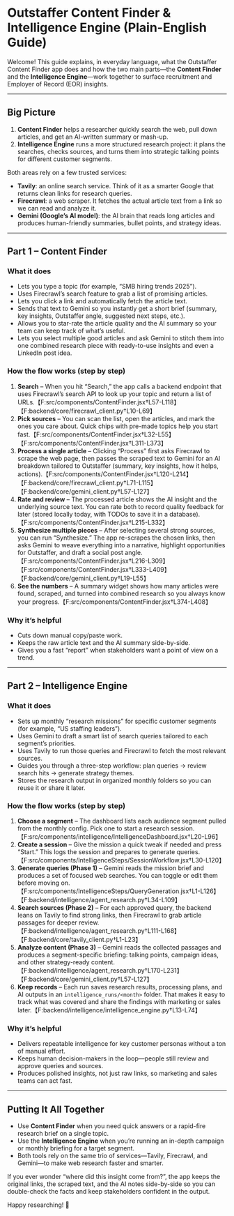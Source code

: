 # Outstaffer Content Finder & Intelligence Engine (Plain-English Guide)

Welcome! This guide explains, in everyday language, what the Outstaffer Content Finder app does and how the two main parts—the **Content Finder** and the **Intelligence Engine**—work together to surface recruitment and Employer of Record (EOR) insights.

---

## Big Picture

1. **Content Finder** helps a researcher quickly search the web, pull down articles, and get an AI-written summary or mash-up.
2. **Intelligence Engine** runs a more structured research project: it plans the searches, checks sources, and turns them into strategic talking points for different customer segments.

Both areas rely on a few trusted services:
- **Tavily**: an online search service. Think of it as a smarter Google that returns clean links for research queries.
- **Firecrawl**: a web scraper. It fetches the actual article text from a link so we can read and analyze it.
- **Gemini (Google’s AI model)**: the AI brain that reads long articles and produces human-friendly summaries, bullet points, and strategy ideas.

---

## Part 1 – Content Finder

### What it does
- Lets you type a topic (for example, “SMB hiring trends 2025”).
- Uses Firecrawl’s search feature to grab a list of promising articles.
- Lets you click a link and automatically fetch the article text.
- Sends that text to Gemini so you instantly get a short brief (summary, key insights, Outstaffer angle, suggested next steps, etc.).
- Allows you to star-rate the article quality and the AI summary so your team can keep track of what’s useful.
- Lets you select multiple good articles and ask Gemini to stitch them into one combined research piece with ready-to-use insights and even a LinkedIn post idea.

### How the flow works (step by step)
1. **Search** – When you hit “Search,” the app calls a backend endpoint that uses Firecrawl’s search API to look up your topic and return a list of URLs.【F:src/components/ContentFinder.jsx†L57-L118】【F:backend/core/firecrawl_client.py†L10-L69】
2. **Pick sources** – You can scan the list, open the articles, and mark the ones you care about. Quick chips with pre-made topics help you start fast.【F:src/components/ContentFinder.jsx†L32-L55】【F:src/components/ContentFinder.jsx†L311-L373】
3. **Process a single article** – Clicking “Process” first asks Firecrawl to scrape the web page, then passes the scraped text to Gemini for an AI breakdown tailored to Outstaffer (summary, key insights, how it helps, actions).【F:src/components/ContentFinder.jsx†L120-L214】【F:backend/core/firecrawl_client.py†L71-L115】【F:backend/core/gemini_client.py†L57-L127】
4. **Rate and review** – The processed article shows the AI insight and the underlying source text. You can rate both to record quality feedback for later (stored locally today, with TODOs to save it in a database).【F:src/components/ContentFinder.jsx†L215-L332】
5. **Synthesize multiple pieces** – After selecting several strong sources, you can run “Synthesize.” The app re-scrapes the chosen links, then asks Gemini to weave everything into a narrative, highlight opportunities for Outstaffer, and draft a social post angle.【F:src/components/ContentFinder.jsx†L216-L309】【F:src/components/ContentFinder.jsx†L333-L409】【F:backend/core/gemini_client.py†L19-L55】
6. **See the numbers** – A summary widget shows how many articles were found, scraped, and turned into combined research so you always know your progress.【F:src/components/ContentFinder.jsx†L374-L408】

### Why it’s helpful
- Cuts down manual copy/paste work.
- Keeps the raw article text and the AI summary side-by-side.
- Gives you a fast “report” when stakeholders want a point of view on a trend.

---

## Part 2 – Intelligence Engine

### What it does
- Sets up monthly “research missions” for specific customer segments (for example, “US staffing leaders”).
- Uses Gemini to draft a smart list of search queries tailored to each segment’s priorities.
- Uses Tavily to run those queries and Firecrawl to fetch the most relevant sources.
- Guides you through a three-step workflow: plan queries → review search hits → generate strategy themes.
- Stores the research output in organized monthly folders so you can reuse it or share it later.

### How the flow works (step by step)
1. **Choose a segment** – The dashboard lists each audience segment pulled from the monthly config. Pick one to start a research session.【F:src/components/intelligence/IntelligenceDashboard.jsx†L20-L96】
2. **Create a session** – Give the mission a quick tweak if needed and press “Start.” This logs the session and prepares to generate queries.【F:src/components/IntelligenceSteps/SessionWorkflow.jsx†L30-L120】
3. **Generate queries (Phase 1)** – Gemini reads the mission brief and produces a set of focused web searches. You can toggle or edit them before moving on.【F:src/components/IntelligenceSteps/QueryGeneration.jsx†L1-L126】【F:backend/intelligence/agent_research.py†L34-L109】
4. **Search sources (Phase 2)** – For each approved query, the backend leans on Tavily to find strong links, then Firecrawl to grab article passages for deeper review.【F:backend/intelligence/agent_research.py†L111-L168】【F:backend/core/tavily_client.py†L1-L23】
5. **Analyze content (Phase 3)** – Gemini reads the collected passages and produces a segment-specific briefing: talking points, campaign ideas, and other strategy-ready content.【F:backend/intelligence/agent_research.py†L170-L231】【F:backend/core/gemini_client.py†L57-L127】
6. **Keep records** – Each run saves research results, processing plans, and AI outputs in an `intelligence_runs/<month>` folder. That makes it easy to track what was covered and share the findings with marketing or sales later.【F:backend/intelligence/intelligence_engine.py†L13-L74】

### Why it’s helpful
- Delivers repeatable intelligence for key customer personas without a ton of manual effort.
- Keeps human decision-makers in the loop—people still review and approve queries and sources.
- Produces polished insights, not just raw links, so marketing and sales teams can act fast.

---

## Putting It All Together

- Use **Content Finder** when you need quick answers or a rapid-fire research brief on a single topic.
- Use the **Intelligence Engine** when you’re running an in-depth campaign or monthly briefing for a target segment.
- Both tools rely on the same trio of services—Tavily, Firecrawl, and Gemini—to make web research faster and smarter.

If you ever wonder “where did this insight come from?”, the app keeps the original links, the scraped text, and the AI notes side-by-side so you can double-check the facts and keep stakeholders confident in the output.

Happy researching! 🚀
